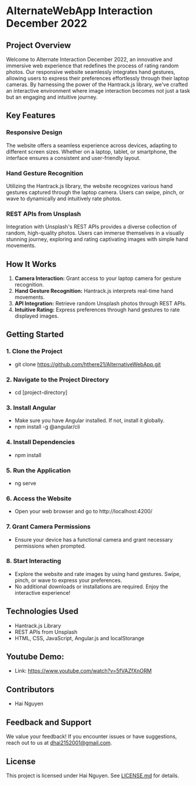 # AlternateWebApp Interaction December 2022

## Project Overview
Welcome to Alternate Interaction December 2022, an innovative and immersive web experience that redefines the process of rating random photos. Our responsive website seamlessly integrates hand gestures, allowing users to express their preferences effortlessly through their laptop cameras. By harnessing the power of the Hantrack.js library, we've crafted an interactive environment where image interaction becomes not just a task but an engaging and intuitive journey.

## Key Features

### Responsive Design
The website offers a seamless experience across devices, adapting to different screen sizes. Whether on a laptop, tablet, or smartphone, the interface ensures a consistent and user-friendly layout.

### Hand Gesture Recognition
Utilizing the Hantrack.js library, the website recognizes various hand gestures captured through the laptop camera. Users can swipe, pinch, or wave to dynamically and intuitively rate photos.

### REST APIs from Unsplash
Integration with Unsplash's REST APIs provides a diverse collection of random, high-quality photos. Users can immerse themselves in a visually stunning journey, exploring and rating captivating images with simple hand movements.

## How It Works

1. **Camera Interaction:** Grant access to your laptop camera for gesture recognition.
2. **Hand Gesture Recognition:** Hantrack.js interprets real-time hand movements.
3. **API Integration:** Retrieve random Unsplash photos through REST APIs.
4. **Intuitive Rating:** Express preferences through hand gestures to rate displayed images.

## Getting Started

### 1. Clone the Project
- git clone https://github.com/hthere21/AlternativeWebApp.git

### 2. Navigate to the Project Directory
- cd [project-directory]

### 3. Install Angular
- Make sure you have Angular installed. If not, install it globally.
- npm install -g @angular/cli

### 4. Install Dependencies
- npm install

### 5. Run the Application
- ng serve

### 6. Access the Website
- Open your web browser and go to http://localhost:4200/

### 7. Grant Camera Permissions
- Ensure your device has a functional camera and grant necessary permissions when prompted.

### 8. Start Interacting
- Explore the website and rate images by using hand gestures. Swipe, pinch, or wave to express your preferences.
- No additional downloads or installations are required. Enjoy the interactive experience!

## Technologies Used
- Hantrack.js Library
- REST APIs from Unsplash
- HTML, CSS, JavaScript, Angular.js and localStorange

## Youtube Demo:
- Link: https://www.youtube.com/watch?v=5fVAZfXnORM

## Contributors
- Hai Nguyen

## Feedback and Support
We value your feedback! If you encounter issues or have suggestions, reach out to us at dhai2152001@gmail.com.

## License
This project is licensed under Hai Nguyen. See [LICENSE.md](LICENSE.md) for details.

